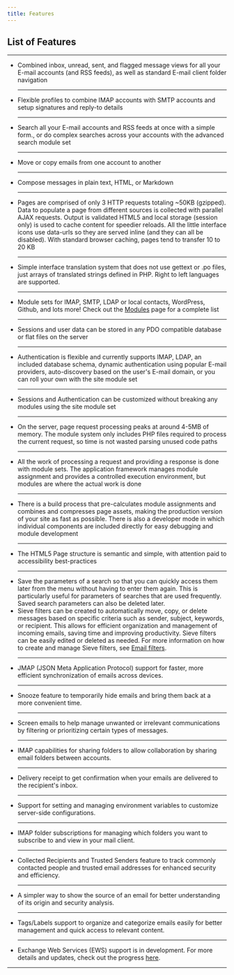 ```yaml
---
title: Features
---
```

<h2>List of Features</h2>
<hr>
<ul>
    <li>
        Combined inbox, unread, sent, and flagged message views for all your E-mail accounts (and
        RSS feeds), as well as standard E-mail client folder navigation
    </li>
    <hr>
    <li>
        Flexible profiles to combine IMAP accounts with SMTP accounts and setup signatures and
        reply-to details
    </li>
    <hr>
    <li>
        Search all your E-mail accounts and RSS feeds at once with a simple form., or do complex searches across
        your accounts with the advanced search module set
    </li>
    <hr>
    <li>
        Move or copy emails from one account to another
    </li>
    <hr>
    <li>
        Compose messages in plain text, HTML, or Markdown
    </li>
    <hr>
    <li>
        Pages are comprised of only 3 HTTP requests totaling ~50KB (gzipped). Data to
        populate a page from different sources is collected with parallel AJAX
        requests. Output is validated HTML5 and local storage (session only) is used to
        cache content for speedier reloads. All the little interface icons use
        data-urls so they are served inline (and they can all be disabled). With
        standard browser caching, pages tend to transfer 10 to 20 KB
    </li>
    <hr>
    <li>
        Simple interface translation system that does not use gettext or .po files, just
        arrays of translated strings defined in PHP. Right to left languages are supported.
    </li>
    <hr>
    <li>
        Module sets for IMAP, SMTP, LDAP or local contacts, WordPress, Github,
        and lots more! Check out the <a href="modules.html">Modules</a> page for a
        complete list
    </li>
    <hr>
    <li>
        Sessions and user data can be stored in any PDO compatible database or flat
        files on the server
    </li>
    <hr>
    <li>
        Authentication is flexible and currently supports IMAP, LDAP, an included
        database schema, dynamic authentication using popular E-mail providers,
        auto-discovery based on the user's E-mail domain, or you can roll your own with
        the site module set
    </li>
    <hr>
    <li>
        Sessions and Authentication can be customized without breaking any modules using
        the site module set
    </li>
    <hr>
    <li>
        On the server, page request processing peaks at around 4-5MB of memory. The module system only includes PHP
        files required to process the
        current request, so time is not wasted parsing unused code paths
    </li>
    <hr>
    <li>
        All the work of processing a request and providing a response is done with
        module sets. The application framework manages module assignment and provides a
        controlled execution environment, but modules are where the actual work is done
    </li>
    <hr>
    <li>
        There is a build process that pre-calculates module assignments and combines
        and compresses page assets, making the production version of your site as fast
        as possible. There is also a developer mode in which individual components are
        included directly for easy debugging and module development
    </li>
    <hr>
    <li>
        The HTML5 Page structure is semantic and simple, with attention paid to
        accessibility best-practices
    </li>
    <hr>
    <li>
        Save the parameters of a search so that you can quickly access them later from
        the menu without having to enter them again. This is particularly useful for parameters of
        searches that are used frequently. Saved search parameters can also be deleted later.
    </li>
    <li>
        Sieve filters can be created to automatically move, copy, or delete messages based on specific criteria such as sender, subject, keywords, or recipient. This allows for efficient organization and management of incoming emails, saving time and improving productivity. Sieve filters can be easily edited or deleted as needed. For more information on how to create and manage Sieve filters, see <a href="email-filters.html">Email filters</a>.
    </li>
    <hr>
    <li>
        JMAP (JSON Meta Application Protocol) support for faster, more efficient synchronization of emails across devices.
    </li>
    <hr>
    <li>
        Snooze feature to temporarily hide emails and bring them back at a more convenient time.
    </li>
    <hr>
    <li>
        Screen emails to help manage unwanted or irrelevant communications by filtering or prioritizing certain types of messages.
    </li>
    <hr>
    <li>
        IMAP capabilities for sharing folders to allow collaboration by sharing email folders between accounts.
    </li>
    <hr>
    <li>
        Delivery receipt to get confirmation when your emails are delivered to the recipient's inbox.
    </li>
    <hr>
    <li>
        Support for setting and managing environment variables to customize server-side configurations.
    </li>
    <hr>
    <li>
        IMAP folder subscriptions for managing which folders you want to subscribe to and view in your mail client.
    </li>
    <hr>
    <li>
        Collected Recipients and Trusted Senders feature to track commonly contacted people and trusted email addresses for enhanced security and efficiency.
    </li>
    <hr>
    <li>
        A simpler way to show the source of an email for better understanding of its origin and security analysis.
    </li>
    <hr>
    <li>
        Tags/Labels support to organize and categorize emails easily for better management and quick access to relevant content.
    </li>
    <hr>
    <li>
        Exchange Web Services (EWS) support is in development. For more details and updates, check out the progress <a href="https://github.com/cypht-org/cypht/pull/1278">here</a>.
    </li>
</ul>
<hr>

